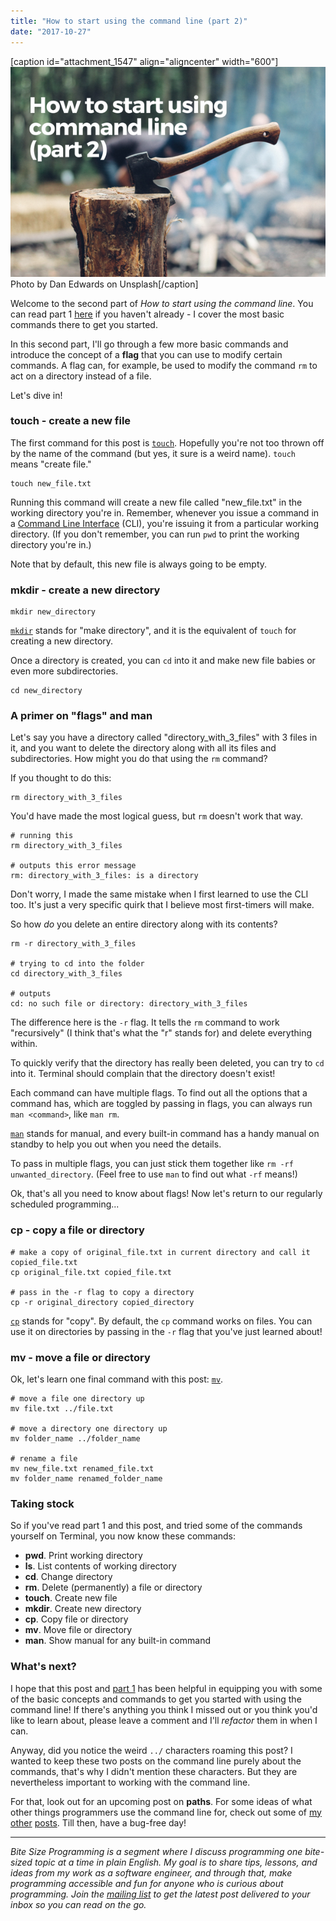 ```yaml
---
title: "How to start using the command line (part 2)"
date: "2017-10-27"
---
```


\[caption id="attachment\_1547" align="aligncenter" width="600"\]![BSP how to start using the command line nickang blog](images/BSP-how-to-start-using-the-command-line-nickang-blog-part-2.png) Photo by Dan Edwards on Unsplash\[/caption\]

Welcome to the second part of _How to start using the command line_. You can read part 1 [here](https://www.nickang.com/start-using-the-command-line-part-1/) if you haven't already - I cover the most basic commands there to get you started.

In this second part, I'll go through a few more basic commands and introduce the concept of a **flag** that you can use to modify certain commands. A flag can, for example, be used to modify the command `rm` to act on a directory instead of a file.

Let's dive in!

### touch - create a new file

The first command for this post is [`touch`](https://www.mankier.com/1/touch). Hopefully you're not too thrown off by the name of the command (but yes, it sure is a weird name). `touch` means "create file."

```
touch new_file.txt
```

Running this command will create a new file called "new\_file.txt" in the working directory you're in. Remember, whenever you issue a command in a [Command Line Interface](https://en.wikipedia.org/wiki/Command-line_interface) (CLI), you're issuing it from a particular working directory. (If you don't remember, you can run `pwd` to print the working directory you're in.)

Note that by default, this new file is always going to be empty.

### mkdir - create a new directory

```
mkdir new_directory
```

[`mkdir`](https://www.mankier.com/1/mkdir) stands for "make directory", and it is the equivalent of `touch` for creating a new directory.

Once a directory is created, you can `cd` into it and make new file babies or even more subdirectories.

```
cd new_directory
```

### A primer on "flags" and man

Let's say you have a directory called "directory\_with\_3\_files" with 3 files in it, and you want to delete the directory along with all its files and subdirectories. How might you do that using the `rm` command?

If you thought to do this:

```
rm directory_with_3_files
```

You'd have made the most logical guess, but `rm` doesn't work that way.

```
# running this
rm directory_with_3_files

# outputs this error message
rm: directory_with_3_files: is a directory
```

Don't worry, I made the same mistake when I first learned to use the CLI too. It's just a very specific quirk that I believe most first-timers will make.

So how _do_ you delete an entire directory along with its contents?

```
rm -r directory_with_3_files

# trying to cd into the folder
cd directory_with_3_files

# outputs
cd: no such file or directory: directory_with_3_files
```

The difference here is the `-r` flag. It tells the `rm` command to work "recursively" (I think that's what the "r" stands for) and delete everything within.

To quickly verify that the directory has really been deleted, you can try to `cd` into it. Terminal should complain that the directory doesn't exist!

Each command can have multiple flags. To find out all the options that a command has, which are toggled by passing in flags, you can always run `man <command>`, like `man rm`.

[`man`](https://www.mankier.com/1/man) stands for manual, and every built-in command has a handy manual on standby to help you out when you need the details.

To pass in multiple flags, you can just stick them together like `rm -rf unwanted_directory`. (Feel free to use `man` to find out what `-rf` means!)

Ok, that's all you need to know about flags! Now let's return to our regularly scheduled programming...

### cp - copy a file or directory

```
# make a copy of original_file.txt in current directory and call it copied_file.txt
cp original_file.txt copied_file.txt

# pass in the -r flag to copy a directory
cp -r original_directory copied_directory
```

[`cp`](https://www.mankier.com/1/cp) stands for "copy". By default, the `cp` command works on files. You can use it on directories by passing in the `-r` flag that you've just learned about!

### mv - move a file or directory

Ok, let's learn one final command with this post: [`mv`](https://www.mankier.com/1/mv).

```
# move a file one directory up
mv file.txt ../file.txt

# move a directory one directory up
mv folder_name ../folder_name

# rename a file
mv new_file.txt renamed_file.txt
mv folder_name renamed_folder_name
```

### Taking stock

So if you've read part 1 and this post, and tried some of the commands yourself on Terminal, you now know these commands:

- **pwd**. Print working directory
- **ls**. List contents of working directory
- **cd**. Change directory
- **rm**. Delete (permanently) a file or directory
- **touch**. Create new file
- **mkdir**. Create new directory
- **cp**. Copy file or directory
- **mv**. Move file or directory
- **man**. Show manual for any built-in command

### What's next?

I hope that this post and [part 1](https://www.nickang.com/start-using-the-command-line-part-1/) has been helpful in equipping you with some of the basic concepts and commands to get you started with using the command line! If there's anything you think I missed out or you think you'd like to learn about, please leave a comment and I'll _refactor_ them in when I can.

Anyway, did you notice the weird `../` characters roaming this post? I wanted to keep these two posts on the command line purely about the commands, that's why I didn't mention these characters. But they are nevertheless important to working with the command line.

For that, look out for an upcoming post on **paths**. For some ideas of what other things programmers use the command line for, check out some of [my](https://www.nickang.com/why-programmers-use-command-line-interface/) [other](https://www.nickang.com/tunnel-http-requests-into-localhost/) [posts](https://www.nickang.com/programmers-remote-work/). Till then, have a bug-free day!

* * *

_Bite Size Programming is a segment where I discuss programming one bite-sized topic at a time in plain English. My goal is to share tips, lessons, and ideas from my work as a software engineer, and through that, make programming accessible and fun for anyone who is curious about programming. Join the [mailing list](http://eepurl.com/c7xfID) to get the latest post delivered to your inbox so you can read on the go._
